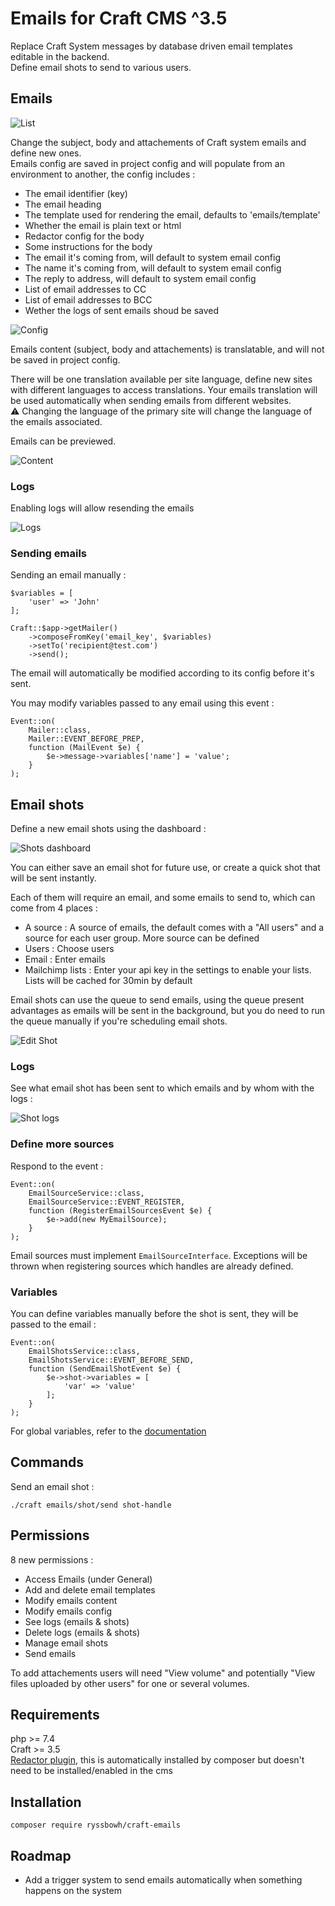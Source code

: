 # Emails for Craft CMS ^3.5

Replace Craft System messages by database driven email templates editable in the backend.  
Define email shots to send to various users.

## Emails

![List](/images/list.png)

Change the subject, body and attachements of Craft system emails and define new ones.  
Emails config are saved in project config and will populate from an environment to another, the config includes :
- The email identifier (key)
- The email heading
- The template used for rendering the email, defaults to 'emails/template'
- Whether the email is plain text or html
- Redactor config for the body
- Some instructions for the body
- The email it's coming from, will default to system email config
- The name it's coming from, will default to system email config
- The reply to address, will default to system email config
- List of email addresses to CC
- List of email addresses to BCC
- Wether the logs of sent emails shoud be saved

![Config](/images/config.png)

Emails content (subject, body and attachements) is translatable, and will not be saved in project config.

There will be one translation available per site language, define new sites with different languages to access translations. Your emails translation will be used automatically when sending emails from different websites.  
:warning: Changing the language of the primary site will change the language of the emails associated.

Emails can be previewed.

![Content](/images/content.png)

### Logs

Enabling logs will allow resending the emails

![Logs](/images/logs.png)

### Sending emails

Sending an email manually :

```
$variables = [
    'user' => 'John'
];

Craft::$app->getMailer()
    ->composeFromKey('email_key', $variables)
    ->setTo('recipient@test.com')
    ->send();
```

The email will automatically be modified according to its config before it's sent.

You may modify variables passed to any email using this event :

```
Event::on(
    Mailer::class, 
    Mailer::EVENT_BEFORE_PREP, 
    function (MailEvent $e) {
        $e->message->variables['name'] = 'value';
    }
);
```

## Email shots

Define a new email shots using the dashboard :

![Shots dashboard](/images/shots.png)

You can either save an email shot for future use, or create a quick shot that will be sent instantly.

Each of them will require an email, and some emails to send to, which can come from 4 places :
- A source : A source of emails, the default comes with a "All users" and a source for each user group. More source can be defined
- Users : Choose users
- Email : Enter emails
- Mailchimp lists : Enter your api key in the settings to enable your lists. Lists will be cached for 30min by default

Email shots can use the queue to send emails, using the queue present advantages as emails will be sent in the background, but you do need to run the queue manually if you're scheduling email shots.

![Edit Shot](/images/shot.png)

### Logs

See what email shot has been sent to which emails and by whom with the logs :

![Shot logs](/images/shot-logs.png)

### Define more sources

Respond to the event :

```
Event::on(
    EmailSourceService::class,
    EmailSourceService::EVENT_REGISTER,
    function (RegisterEmailSourcesEvent $e) {
        $e->add(new MyEmailSource);
    }
);
```

Email sources must implement `EmailSourceInterface`. Exceptions will be thrown when registering sources which handles are already defined.

### Variables

You can define variables manually before the shot is sent, they will be passed to the email :

```
Event::on(
    EmailShotsService::class,
    EmailShotsService::EVENT_BEFORE_SEND,
    function (SendEmailShotEvent $e) {
        $e->shot->variables = [
            'var' => 'value'
        ];
    }
);
```

For global variables, refer to the [documentation](https://craftcms.com/docs/3.x/dev/global-variables.html#craft)

## Commands

Send an email shot :

`./craft emails/shot/send shot-handle`

## Permissions

8 new permissions :

- Access Emails (under General)
- Add and delete email templates
- Modify emails content
- Modify emails config 
- See logs (emails & shots)
- Delete logs (emails & shots)
- Manage email shots
- Send emails

To add attachements users will need "View volume" and potentially "View files uploaded by other users" for one or several volumes.

## Requirements

php >= 7.4  
Craft >= 3.5  
[Redactor plugin](https://plugins.craftcms.com/redactor), this is automatically installed by composer but doesn't need to be installed/enabled in the cms

## Installation

`composer require ryssbowh/craft-emails`

## Roadmap

- Add a trigger system to send emails automatically when something happens on the system
